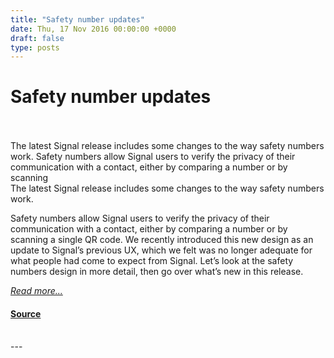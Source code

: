 ```yaml
---
title: "Safety number updates"
date: Thu, 17 Nov 2016 00:00:00 +0000
draft: false
type: posts
---
```

# Safety number updates

<br/>

<br/>
 The latest Signal release includes some changes to the way safety numbers work. Safety numbers allow Signal users to verify the privacy of their communication with a contact, either by comparing a number or by scanning
<br/>
The latest Signal release includes some changes to the way safety numbers work.

Safety numbers allow Signal users to verify the privacy of their communication with a contact, either by comparing a number or by scanning a single QR code. We recently introduced this new design as an update to Signal’s previous UX, which we felt was no longer adequate for what people had come to expect from Signal. Let’s look at the safety numbers design in more detail, then go over what’s new in this release.

[_Read more..._](https://signal.org/blog/safety-number-updates/)

#### [Source](https://signal.org/blog/safety-number-updates/)

<br/>
---
